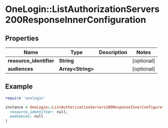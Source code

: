 # OneLogin::ListAuthorizationServers200ResponseInnerConfiguration

## Properties

| Name | Type | Description | Notes |
| ---- | ---- | ----------- | ----- |
| **resource_identifier** | **String** |  | [optional] |
| **audiences** | **Array&lt;String&gt;** |  | [optional] |

## Example

```ruby
require 'onelogin'

instance = OneLogin::ListAuthorizationServers200ResponseInnerConfiguration.new(
  resource_identifier: null,
  audiences: null
)
```

